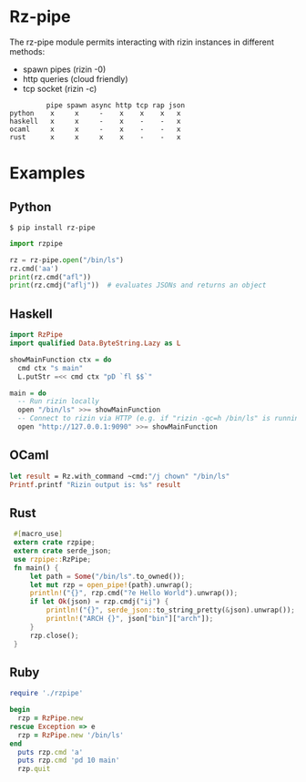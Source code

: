 # Rz-pipe

The rz-pipe module permits interacting with rizin instances in different methods:

* spawn pipes (rizin -0)
* http queries (cloud friendly)
* tcp socket (rizin -c)

```
         pipe spawn async http tcp rap json
python    x     x     -    x    x    x   x
haskell   x     x     -    x    -    -   x
ocaml     x     x     -    x    -    -   x
rust      x     x     x    x    -    -   x
```

Examples
========

Python
------

```
$ pip install rz-pipe
```

```python
import rzpipe

rz = rz-pipe.open("/bin/ls")
rz.cmd('aa')
print(rz.cmd("afl"))
print(rz.cmdj("aflj"))  # evaluates JSONs and returns an object
```

Haskell
-------
```haskell
import RzPipe
import qualified Data.ByteString.Lazy as L

showMainFunction ctx = do
  cmd ctx "s main"
  L.putStr =<< cmd ctx "pD `fl $$`"

main = do
  -- Run rizin locally
  open "/bin/ls" >>= showMainFunction
  -- Connect to rizin via HTTP (e.g. if "rizin -qc=h /bin/ls" is running)
  open "http://127.0.0.1:9090" >>= showMainFunction
```

OCaml
-----
```ocaml
let result = Rz.with_command ~cmd:"/j chown" "/bin/ls"
Printf.printf "Rizin output is: %s" result
```

Rust
-----
```rust
 #[macro_use]
 extern crate rzpipe;
 extern crate serde_json;
 use rzpipe::RzPipe;
 fn main() {
     let path = Some("/bin/ls".to_owned());
     let mut rzp = open_pipe!(path).unwrap();
     println!("{}", rzp.cmd("?e Hello World").unwrap());
     if let Ok(json) = rzp.cmdj("ij") {
         println!("{}", serde_json::to_string_pretty(&json).unwrap());
         println!("ARCH {}", json["bin"]["arch"]);
     }
     rzp.close();
 }
```

Ruby
-----
```ruby
require './rzpipe'

begin
  rzp = RzPipe.new
rescue Exception => e
  rzp = RzPipe.new '/bin/ls'
end
  puts rzp.cmd 'a'
  puts rzp.cmd 'pd 10 main'
  rzp.quit
```
